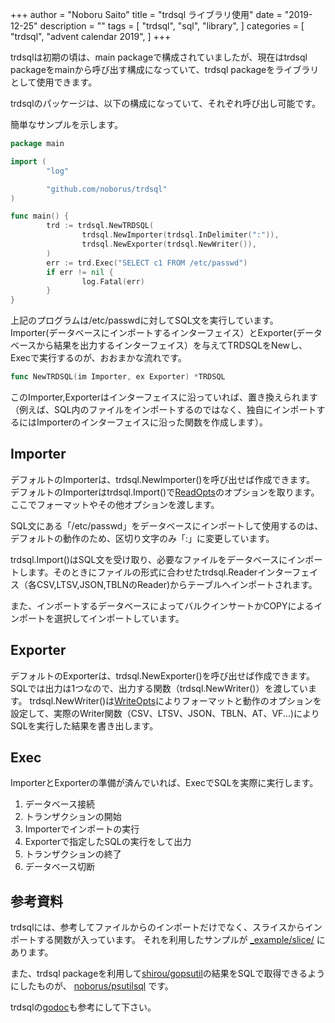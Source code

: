 +++
author = "Noboru Saito"
title = "trdsql ライブラリ使用"
date = "2019-12-25"
description = ""
tags = [
    "trdsql",
    "sql",
    "library",
]
categories = [
    "trdsql",
    "advent calendar 2019",
]
+++

trdsqlは初期の頃は、main packageで構成されていましたが、現在はtrdsql packageをmainから呼び出す構成になっていて、trdsql packageをライブラリとして使用できます。

trdsqlのパッケージは、以下の構成になっていて、それぞれ呼び出し可能です。

簡単なサンプルを示します。

```go
package main

import (
        "log"

        "github.com/noborus/trdsql"
)

func main() {
        trd := trdsql.NewTRDSQL(
                trdsql.NewImporter(trdsql.InDelimiter(":")),
                trdsql.NewExporter(trdsql.NewWriter()),
        )
        err := trd.Exec("SELECT c1 FROM /etc/passwd")
        if err != nil {
                log.Fatal(err)
        }
}
```

上記のプログラムは/etc/passwdに対してSQL文を実行しています。
Importer(データベースにインポートするインターフェイス）とExporter(データベースから結果を出力するインターフェイス）を与えてTRDSQLをNewし、Execで実行するのが、おおまかな流れです。

```go
func NewTRDSQL(im Importer, ex Exporter) *TRDSQL
```

このImporter,Exporterはインターフェイスに沿っていれば、置き換えられます（例えば、SQL内のファイルをインポートするのではなく、独自にインポートするにはImporterのインターフェイスに沿った関数を作成します）。

## Importer

デフォルトのImporterは、trdsql.NewImporter()を呼び出せば作成できます。
デフォルトのImporterはtrdsql.Import()で[ReadOpts](https://godoc.org/github.com/noborus/trdsql#ReadOpts)のオプションを取ります。ここでフォーマットやその他オプションを渡します。

SQL文にある「/etc/passwd」をデータベースにインポートして使用するのは、デフォルトの動作のため、区切り文字のみ「:」に変更しています。

trdsql.Import()はSQL文を受け取り、必要なファイルをデータベースにインポートします。そのときにファイルの形式に合わせたtrdsql.Readerインターフェイス（各CSV,LTSV,JSON,TBLNのReader)からテーブルへインポートされます。

また、インポートするデータベースによってバルクインサートかCOPYによるインポートを選択してインポートしています。

## Exporter

デフォルトのExporterは、trdsql.NewExporter()を呼び出せば作成できます。
SQLでは出力は1つなので、出力する関数（trdsql.NewWriter()）を渡しています。
trdsql.NewWriter()は[WriteOpts](https://godoc.org/github.com/noborus/trdsql#WriteOpts)によりフォーマットと動作のオプションを設定して、実際のWriter関数（CSV、LTSV、JSON、TBLN、AT、VF...)によりSQLを実行した結果を書き出します。

## Exec

ImporterとExporterの準備が済んでいれば、ExecでSQLを実際に実行します。

1. データベース接続
1. トランザクションの開始
1. Importerでインポートの実行
1. Exporterで指定したSQLの実行をして出力
1. トランザクションの終了
1. データベース切断

## 参考資料

trdsqlには、参考してファイルからのインポートだけでなく、スライスからインポートする関数が入っています。
それを利用したサンプルが [_example/slice/](https://github.com/noborus/trdsql/blob/master/_example/slice/main.go) にあります。


また、trdsql packageを利用して[shirou/gopsutil](https://github.com/shirou/gopsutil)の結果をSQLで取得できるようにしたものが、
[noborus/psutilsql](https://github.com/noborus/psutilsql) です。

trdsqlの[godoc](https://godoc.org/github.com/noborus/trdsql)も参考にして下さい。
